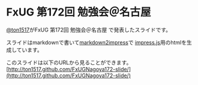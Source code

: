 FxUG 第172回 勉強会＠名古屋
===========================

[@ton1517](https://twitter.com/ton1517)がFxUG 第172回 勉強会＠名古屋
で発表したスライドです。

スライドはmarkdownで書いて[markdown2impress](https://github.com/yoshiki/markdown2impress)で
[impress.js](https://github.com/bartaz/impress.js)用のhtmlを生成しています。

このスライドは以下のURLから見ることができます。
[http://ton1517.github.com/FxUGNagoya172-slide/](http://ton1517.github.com/FxUGNagoya172-slide/)
